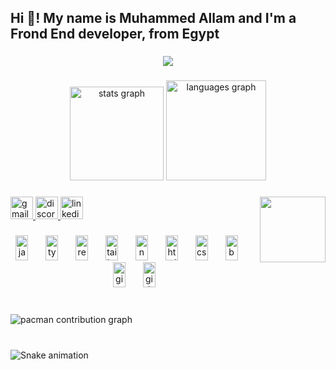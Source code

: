 <h2 align="left">Hi 👋! My name is Muhammed Allam and I'm a Frond End developer, from Egypt</h2>

###

<div align="center">
  <img src="https://profile-counter.glitch.me/Muhammed-1123/count.svg?"  />
</div>

###

<div align="center">
  <img src="https://github-readme-stats.vercel.app/api?username=Muhammed-1123&hide_title=false&hide_rank=true&show_icons=true&include_all_commits=false&count_private=true&disable_animations=false&theme=onedark&locale=en&hide_border=true" height="150" alt="stats graph"  />
  <img src="https://github-readme-stats.vercel.app/api/top-langs?username=Muhammed-1123&locale=en&hide_title=false&layout=compact&card_width=320&langs_count=7&theme=onedark&hide_border=true" height="160" alt="languages graph"  />
</div>

###

<img align="right" height="105" src="https://media4.giphy.com/media/v1.Y2lkPTc5MGI3NjExMWc3MTh6dTRmZHMyZjNnMWlmZWY3d2tvbmVvdG1hZGh0NXptNThmbyZlcD12MV9pbnRlcm5hbF9naWZfYnlfaWQmY3Q9Zw/ENY5vJgJPEfG3Ym14H/giphy.gif"  />

###

<div align="left">
  <a href="frontend.muhammad@gmail.com" target="_blank">
    <img src="https://img.shields.io/static/v1?message=Gmail&logo=gmail&label=&color=D14836&logoColor=white&labelColor=&style=for-the-badge" height="36" alt="gmail logo"  />
  </a>
  <a href="muhammeed__" target="_blank">
    <img src="https://img.shields.io/static/v1?message=Discord&logo=discord&label=&color=7289DA&logoColor=white&labelColor=&style=for-the-badge" height="36" alt="discord logo"  />
  </a>
  <a href="www.linkedin.com/in/muhammeed" target="_blank">
    <img src="https://img.shields.io/static/v1?message=LinkedIn&logo=linkedin&label=&color=0077B5&logoColor=white&labelColor=&style=for-the-badge" height="36" alt="linkedin logo"  />
  </a>
</div>

###

<div align="center">
  <img src="https://cdn.jsdelivr.net/gh/devicons/devicon/icons/javascript/javascript-plain.svg" height="40" alt="javascript logo" width="20" />
  <img width="20" />
  <img src="https://cdn.jsdelivr.net/gh/devicons/devicon/icons/typescript/typescript-plain.svg" height="40" alt="typescript logo" width="20" />
  <img width="20" />
  <img src="https://cdn.jsdelivr.net/gh/devicons/devicon/icons/react/react-original-wordmark.svg" height="40" alt="react logo" width="20" />
  <img width="20" />
  <img src="https://cdn.jsdelivr.net/gh/devicons/devicon/icons/tailwindcss/tailwindcss-plain.svg" height="40" alt="tailwindcss logo" width="20" />
  <img width="20" />
  <img src="https://cdn.jsdelivr.net/gh/devicons/devicon/icons/nextjs/nextjs-original.svg" height="40" alt="nextjs logo" width="20" />
  <img width="20" />
  <img src="https://cdn.jsdelivr.net/gh/devicons/devicon/icons/html5/html5-plain.svg" height="40" alt="html5 logo" width="20" />
  <img width="20" />
  <img src="https://cdn.jsdelivr.net/gh/devicons/devicon/icons/css3/css3-plain.svg" height="40" alt="css3 logo" width="20" />
  <img width="20" />
  <img src="https://cdn.jsdelivr.net/gh/devicons/devicon/icons/bootstrap/bootstrap-original.svg" height="40" alt="bootstrap logo" width="20" />
  <img width="20" />
  <img src="https://cdn.jsdelivr.net/gh/devicons/devicon/icons/git/git-plain.svg" height="40" alt="git logo" width="20" />
  <img width="20" />
  <img src="https://cdn.jsdelivr.net/gh/devicons/devicon/icons/github/github-original.svg" height="40" alt="github logo" width="20" />
</div>

###

<br clear="both">

<picture>
  <source media="(prefers-color-scheme: dark)" srcset="https://raw.githubusercontent.com/Muhammed-1123/Muhammed-1123/output/pacman-contribution-graph-dark.svg">
  <source media="(prefers-color-scheme: light)" srcset="https://raw.githubusercontent.com/Muhammed-1123/Muhammed-1123/output/pacman-contribution-graph.svg">
  <img alt="pacman contribution graph" src="https://raw.githubusercontent.com/Muhammed-1123/Muhammed-1123/output/pacman-contribution-graph.svg">
</picture>

###

<br clear="both">

<img src="https://raw.githubusercontent.com/Muhammed-1123/Muhammed-1123/output/snake.svg" alt="Snake animation" />

###
